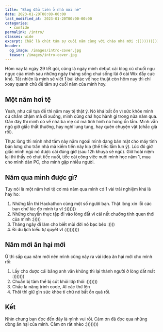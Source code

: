 ```yaml
---
title: "Blog đầu tiên ở nhà mới nè"
date: 2023-01-20T00:00-00:00
last_modified_at: 2023-01-20T00:00-00:00
categories:
  - confide
permalink: /intro/
classes: wide
excerpt: Chắc là chút tâm sự cuối năm cùng với chào nhà mới :)))))))))))))
header:
  og_image: /images/intro-cover.jpg
  teaser: /images/intro-cover.jpg
---
```


Hôm nay là ngày 29 tết gòi, cũng là ngày mình debut cái blog củ chuối ngu ngục của mình sau những ngày tháng sống chui sống lủi ở cái Wix đầy cực khổ. Tất nhiên là mình sẽ viết 1 bài khác về học thuật còn hôm nay thì chỉ xoay quanh chủ đề tâm sự cuối năm của mình hoy. 

## Một năm hơi tệ 
Yeah, như cái tựa đề thì năm nay tệ thật ý. Nó khá bất ổn vì sức khỏe mình cứ chầm chậm mà đi xuống, mình cũng chả học hành gì trong nửa năm qua. Gần đây thì mình có về nhà ba mẹ cơ mà tình hình nó hỏng ổn lắm. Mình vẫn ngủ giờ giấc thất thường, hay nghĩ lung tung, hay quên chuyện vặt (chắc già rồi). 

Thực lòng thì mình nhớ tầm này năm ngoái mình đang bán mặt cho máy tính bán lưng cho trần nhà mà kiếm tiền này kia (thề tiếc lắm lun ý). Lúc đó giờ giấc mình ngủ nó được cái đúng giờ (sau 12h khuya sẽ ngủ). Giờ hoài niệm lại thì thấy có chút tiếc nuối, tiếc cái công việc nuôi mình học năm 1, mua cho mình dàn PC, cho mình gặp nhiều người.

## Năm qua mình được gì?
Tuy nói là một năm hơi tệ cơ mà năm qua mình có 1 vài trải nghiệm khá là hay ho:
1. Những lần thi Hackathon cùng một số người bạn. Thật lòng xin lỗi các bạn chứ lúc đó mình tạ vl :)))))))
2. Những chuyến thực tập đi vào lòng đất vì cái nết chướng tính quen thói của mình :)))))
3. Tháng ngày đi làm cho biết mùi đời nó bạc bẽo :))))
5. Đi du lịch kiểu tự quyết vl :)))))))))

## Năm mới ăn hại mới
Ừ thì sắp qua năm mới nên mình cũng nảy ra vài idea ăn hại mới cho mình rồi:
1. Lấy cho được cái bằng anh văn không thì lại thành người ở lòng đất mất :)))))))
2. Chuẩn bị tâm thế bị cút khỏi lớp thôi :)))))))
3. Chắc là nâng trình code, AI các thứ lên 
4. Thôi thì giữ gìn sức khỏe tí chứ nó bất ổn quá rồi.

## Kết
Nhìn chung bạn đọc đến đây là mình vui rồi. Cảm ơn đã đọc qua những dòng ăn hại của mình. Cảm ơn rất nhèo :))))))))
